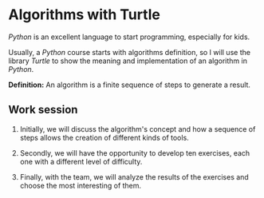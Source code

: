 # Algorithms with Turtle

*Python* is an excellent language to start programming, especially for kids. 

Usually, a *Python* course starts with algorithms definition, so I will use the library *Turtle* to show the meaning and implementation of an algorithm in *Python*.

**Definition:** An algorithm is a finite sequence of steps to generate a result.

## Work session

1. Initially, we will discuss the algorithm's concept and how a sequence of steps allows the creation of different kinds of tools.

2. Secondly, we will have the opportunity to develop ten exercises, each one with a different level of difficulty.

3. Finally, with the team, we will analyze the results of the exercises and choose the most interesting of them.
